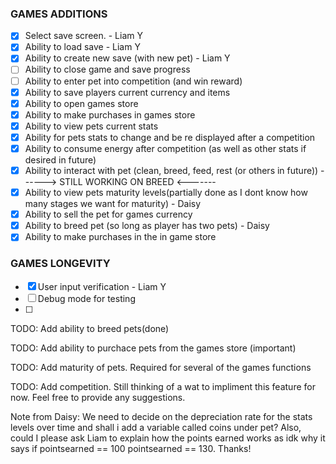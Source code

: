 ### GAMES ADDITIONS
* [x] Select save screen. - Liam Y
* [x] Ability to load save - Liam Y
* [x] Ability to create new save (with new pet) - Liam Y
* [ ] Ability to close game and save progress
* [ ] Ability to enter pet into competition (and win reward)
* [x] Ability to save players current currency and items
* [x] Ability to open games store
* [x] Ability to make purchases in games store
* [x] Ability to view pets current stats
* [x] Ability for pets stats to change and be re displayed after a competition
* [x] Ability to consume energy after competition (as well as other stats if desired in future)
* [x] Ability to interact with pet (clean, breed, feed, rest (or others in future)) ------> STILL WORKING ON BREED <-------
* [x] Ability to view pets maturity levels(partially done as I dont know how many stages we want for maturity) - Daisy
* [X] Ability to sell the pet for games currency
* [x] Ability to breed pet (so long as player has two pets) - Daisy
* [X] Ability to make purchases in the in game store

### GAMES LONGEVITY
* [x] User input verification - Liam Y
* [ ] Debug mode for testing
* [ ] 


TODO: Add ability to breed pets(done)

TODO: Add ability to purchace pets from the games store (important)

TODO: Add maturity of pets. Required for several of the games functions

TODO: Add competition. Still thinking of a wat to impliment this feature for now. Feel free to provide any suggestions.

Note from Daisy: We need to decide on the depreciation rate for the stats levels over time and shall i add a variable called coins under pet?
Also, could I please ask Liam to explain how the points earned works as idk why it says  if pointsearned == 100 pointsearned == 130. Thanks!
